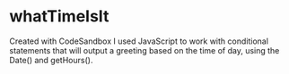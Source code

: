 # whatTimeIsIt
Created with CodeSandbox
I used JavaScript to work with conditional statements that will output a greeting based on the time of day, using the Date() and getHours().
